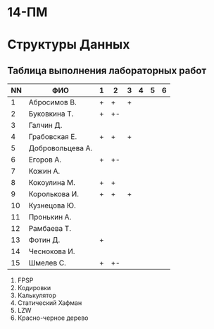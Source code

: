 # 14-ПМ
# Структуры Данных
## Таблица выполнения лабораторных работ

| NN  | ФИО              | 1   | 2   | 3   | 4   | 5   | 6   |
| --- | ---------------- | --- | --- | --- | --- | --- | --- |
| 1   | Абросимов В.     | +   | +   | +   |     |     |     |
| 2   | Буковкина Т.     | +   | +-  |     |     |     |     |
| 3   | Галчин Д.        |     |     |     |     |     |     |
| 4   | Грабовская Е.    | +   | +   | +   |     |     |     |
| 5   | Добровольцева А. |     |     |     |     |     |     |
| 6   | Егоров А.        | +   | +-  |     |     |     |     |
| 7   | Кожин А.         |     |     |     |     |     |     |
| 8   | Кокоулина М.     | +   | +   |     |     |     |     |
| 9   | Королькова И.    | +   | +   | +   |     |     |     |
| 10  | Кузнецова Ю.     |     |     |     |     |     |     |
| 11  | Пронькин А.      |     |     |     |     |     |     |
| 12  | Рамбаева Т.      |     |     |     |     |     |     |
| 13  | Фотин Д.         | +   |     |     |     |     |     |
| 14  | Чеснокова И.     |     |     |     |     |     |     |
| 15  | Шмелев С.        | +   | +-  |     |     |     |     |

1. FPSP
2. Кодировки
3. Калькулятор
4. Статический Хафман
5. LZW
6. Красно-черное дерево
